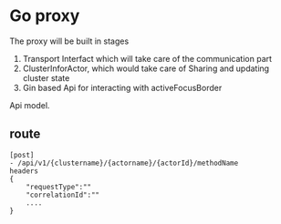 # Go proxy

The proxy will be built in stages

1. Transport Interfact which will take care of the communication part
2. ClusterInforActor, which would take care of Sharing and updating cluster state
3. Gin based Api for interacting with activeFocusBorder

Api model. 

## route

    [post]
    - /api/v1/{clustername}/{actorname}/{actorId}/methodName
    headers
    {
        "requestType":""
        "correlationId":""
        ....
    }